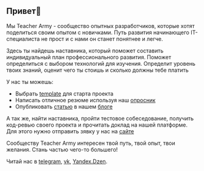 ## Привет👋

Мы Teacher Army - сообщество опытных разработчиков, которые хотят поделиться своим опытом с новичками. Путь развития начинающего IT-специалиста не прост и с нами он станет понятнее и легче.

Здесь ты найдешь наставника, который поможет составить индивидуальный план профессионального развития. Поможет определиться с выбором технологий для изучения. Определит уровень твоих знаний, оценит чего ты стоишь и сколько должны тебе платить

У нас ты можешь:
- Выбрать [template](https://github.com/orgs/teacher-army/repositories?q=template&type=all) для старта проекта
- Написать отличное резюме используя наш [опросник](https://github.com/teacher-army/awesome-resume)
- Опубликовать [статью](https://github.com/teacher-army/external-blog) в нашем [блоге](https://teacher.army/blog)

А так же, найти наставника, пройти тестовое собеседование, получить код-ревью своего проекта и прочитать доклад на нашей платформе. Для этого нужно отправить зявку у нас на [сайте](https://teacher.army)

Сообществу Teacher Army интересен твой путь, твой опыт, твои желания. Стань частью чего-то большего!

Читай нас в [telegram](https://t.me/teacher_army), [vk](https://vk.com/teacher.army), [Yandex.Dzen](https://zen.yandex.ru/teacher_army).
